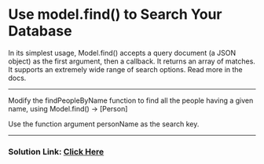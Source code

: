# Use model.find() to Search Your Database

In its simplest usage, Model.find() accepts a query document (a JSON object) as the first argument, then a callback. It returns an array of matches. It supports an extremely wide range of search options. Read more in the docs.

---

Modify the findPeopleByName function to find all the people having a given name, using Model.find() -> [Person]

Use the function argument personName as the search key.

---

### Solution Link: [Click Here](https://boilerplate-mongomongoose.certified2003.repl.co)
